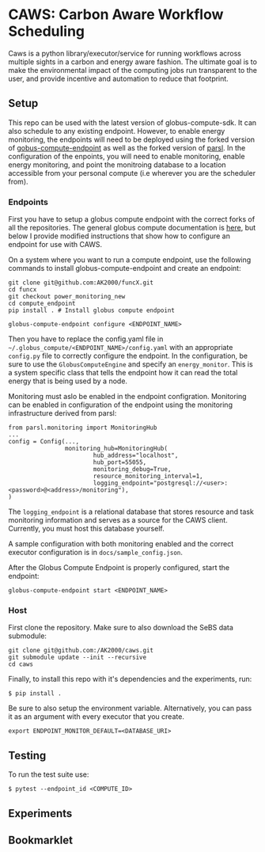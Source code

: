 # CAWS: Carbon Aware Workflow Scheduling
Caws is a python library/executor/service for running workflows across multiple sights in a carbon and energy aware fashion. The ultimate goal is to make the environmental impact of the computing jobs run transparent to the user, and provide incentive and automation to reduce that footprint.

## Setup
This repo can be used with the latest version of globus-compute-sdk. It can also schedule to any existing endpoint. However, to enable energy monitoring, the endpoints will need to be deployed using the forked version of [gobus-compute-endpoint](https://github.com/AK2000/funcX/tree/power_monitoring_new) as well as the forked version of [parsl](https://github.com/AK2000/parsl/tree/power-monitoring). In the configuration of the enpoints, you will need to enable monitoring, enable energy monitoring, and point the monitroing database to a location accessible from your personal compute (i.e wherever you are the scheduler from).

### Endpoints
First you have to setup a globus compute endpoint with the correct forks of all the repositories. The general globus compute documentation is [here](https://globus-compute.readthedocs.io/en/2.1.0/quickstart.html), but below I provide modified instructions that show how to configure an endpoint for use with CAWS. 

On a system where you want to run a compute endpoint, use the following commands to install globus-compute-endpoint and create an endpoint:
```
git clone git@github.com:AK2000/funcX.git
cd funcx
git checkout power_monitoring_new
cd compute_endpoint
pip install . # Install globus compute endpoint

globus-compute-endpoint configure <ENDPOINT_NAME>
```
Then you have to replace the config.yaml file in `~/.globus_compute/<ENDPOINT_NAME>/config.yaml` with an appropriate `config.py` file to correctly configure the endpoint. In the configuration, be sure to use the `GlobusComputeEngine` and specify an `energy_monitor`. This is a system specific class that tells the endpoint how it can read the total energy that is being used by a node.

Monitoring must aslo be enabled in the endpoint configration. Monitoring can be enabled in configuration of the endpoint using the monitoring infrastructure derived from parsl:

```
from parsl.monitoring import MonitoringHub
...
config = Config(...,
                monitoring_hub=MonitoringHub(
                        hub_address="localhost",
                        hub_port=55055,
                        monitoring_debug=True,
                        resource_monitoring_interval=1,
                        logging_endpoint="postgresql://<user>:<password>@<address>/monitoring"),
)
```
The `logging_endpoint` is a relational database that stores resource and task monitoring information and serves as a source for the CAWS client. Currently, you must host this database yourself.

A sample configuration with both monitoring enabled and the correct executor configuration is in `docs/sample_config.json`.

After the Globus Compute Endpoint is properly configured, start the endpoint:
```
globus-compute-endpoint start <ENDPOINT_NAME>
```

### Host
First clone the repository. Make sure to also download the SeBS data submodule:

```
git clone git@github.com:/AK2000/caws.git
git submodule update --init --recursive
cd caws
```

Finally, to install this repo with it's dependencies and the experiments, run:
```
$ pip install .
```
Be sure to also setup the environment variable. Alternatively, you can pass it as an argument with every executor that you create. 
```
export ENDPOINT_MONITOR_DEFAULT=<DATABASE_URI>
```

## Testing
To run the test suite use:
```
$ pytest --endpoint_id <COMPUTE_ID>
```

## Experiments

## Bookmarklet
